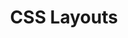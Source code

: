 ---
layout: module
title: CSS Layouts
type: lecture
num: 7
draft: 1
start_date: 2025-01-31
slides:
    - title: CSS Layouts
      type: slides
      num: 7
      draft: 1
      url: https://docs.google.com/presentation/d/1PjbqofH0W1PCIyM9TqDYib1poSJdeoia/edit?usp=sharing&ouid=113376576186080604800&rtpof=true&sd=true
readings: 
   - url: /resources/units/
     title: Units
     type: reading
     required: 1
     internal: 1
   - url: /resources/media-queries/
     title: Media Queries
     type: reading
     required: 1
     internal: 1
   - url: /resources/flexbox/
     title: CSS Flex
     type: reading
     required: 1
     internal: 1
   - url: /resources/css-grid/
     title: CSS Grid
     type: reading
     required: 1
     internal: 1
   - url: https://cssgridgarden.com/
     title: "CSS Grid Garden"
     type: reading
     required: 1
     notes: Complete at least the first 10 levels
   - url: https://flexboxfroggy.com/
     title: Flexbox Froggy
     type: reading
     required: 1
     notes: Complete at least the first 10 levels
   - url: https://university.webflow.com/lesson/flexbox-vs-grid
     title: When to use Flex versus CSS Grid?
     type: reading
   - url: https://css-tricks.com/snippets/css/complete-guide-grid/
     title: "CSS Tricks: A Complete Guide to Grid"
     type: reading
   - url: https://css-tricks.com/snippets/css/a-guide-to-flexbox/
     type: reading
     title: "CSS Tricks: A Complete Guide to Flexbox"
   - url: https://www.w3schools.com/css/css3_flexbox.asp
     title: W3 Schools Flexbox Guide
     type: reading
activities:
    - num: 7
      draft: 1
      type: activity
      title: Lecture files
      url: /course-files/lectures/lecture07.zip
---